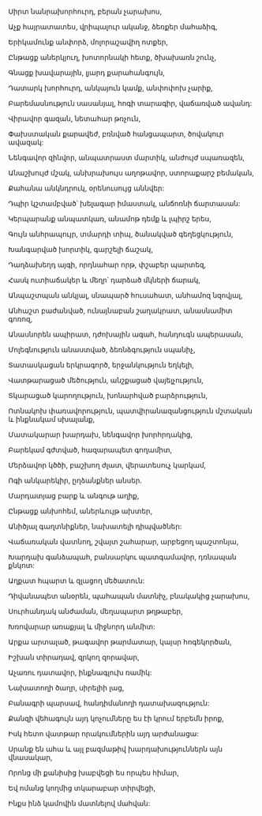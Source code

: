 Սիրտ նանրախորհուրդ, բերան չարախոս,


Աչք հայրատատես, վրիպալուր ականջ, ձեռքեր մահաձիգ,


Երիկամունք անփորձ, մոլորաշավիղ ոտքեր,


Ընթացք աներկյուղ, խոտորնակի հետք, ծխախառն շունչ,


Գնացք խավարային, լյարդ քարահանգույն,


Դատարկ խորհուրդ, անկայուն կամք, անփոփոխ չարիք,


Բարեմասնություն սասանյալ, հոգի տարագիր, վաճառված ավանդ:


Վիրավոր գազան, նետահար թռչուն,


Փախստական քարավեժ, բռնված հանցապարտ, ծովակուր ավազակ:


Նենգավոր զինվոր, անպատրաստ մարտիկ, անժույժ սպառազեն,


Անաշխույժ մշակ, անխրախույս աղոթավոր, ստորաքարշ բեմական,


Քահանա անկնդրուկ, օրենուսույց աննվեր:


Դպիր կշտամբված՝ խելագար իմաստակ, անճոռնի ճարտասան:


Կերպարանք անպատկառ, անամոթ դեմք և լպիրշ երես,


Գույն անհրապույր, տմարդի տիպ, ծանակված գեղեցկություն,


Խանգարված խորտիկ, գարշելի ճաշակ,


Դաղձախեղդ այգի, որդնահար որթ, փշաբեր պարտեզ,


Հասկ ուտիաճակեր և մեղր՝ դարձած մկների ճարակ,


Անպաշտպան անկյալ, սնապարծ հուսահատ, անհամոզ նզովյալ,


Անհաշտ բաժանված, ունայնաբան շաղակրատ, անասնամիտ գոռոզ,


Անասնորեն ապիրատ, դժոխային ագահ, հանդուգն ապերասան,


Մոլեգնություն անաստված, ձեռնձգություն սպանիչ,


Տատասկացան երկրագործ, երջանկություն եղկելի,


Վատթարացած մեծություն, անշքացած վայելչություն,


Տկարացած կարողություն, խոնարհված բարձրություն,


Ոտնակոխ փառավորություն, պատվիրանազանցություն մշտական և ինքնակամ սխալանք,


Մատակարար խարդախ, նենգավոր խորհրդակից,


Բարեկամ գժտված, հազարապետ գողամիտ,


Մերձավոր կծծի, բաշխող ժլատ, վերատեսուչ կարկամ,


Ոգի անկարեկիր, ըղձանքներ անսեր.


Մարդատյաց բարք և անգութ աղիք,


Ընթացք անխոհեմ, աներևույթ ախտեր,


Անիծյալ գաղտնիքներ, նախատելի դիպվածներ:


Վաճառական վատնող, շվայտ շահարար, արբեցող պաշտոնյա,


Խարդախ գանձապահ, բանսարկու պատգամավոր, դռնապան քնկոտ:


Աղքատ հպարտ և զլացող մեծատուն:


Դիվանապետ անօրեն, պահապան մատնիչ, բնակակից չարախոս,


Սուրհանդակ անժաման, մեղապարտ թղթաբեր,


Խռովարար առաքյալ և միջնորդ անմիտ:


Արքա արտալած, թագավոր թարմատար, կայսր հոգեկործան,


Իշխան տիրադավ, զրկող զորավար,


Աչառու դատավոր, ինքնագլուխ ռամիկ:


Նախատողի ծաղր, սիրելիի լաց,


Բանագրի պարսավ, հանդիմանողի դատախազություն:


Քանզի վեհագույն այդ կոչումները ես էի կրում երբեմն իրոք,


Իսկ հետո վատթար որակումներին այդ արժանացա:


Սրանք են ահա և այլ բազմաթիվ խարդախություններն այն վնասակար,


Որոնց մի քանիսից խաբվեցի ես որպես հիմար,


Եվ ոմանց կողմից տկարաբար տիրվեցի,


Ինքս ինձ կամովին մատնելով մահվան: